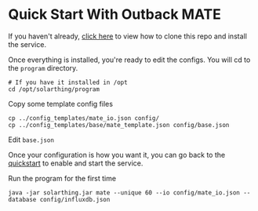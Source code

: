 # Quick Start With Outback MATE
If you haven't already, [click here](quickstart.md) to view how to clone this repo and install the service.

Once everything is installed, you're ready to edit the configs. You will cd to the `program` directory.
```
# If you have it installed in /opt
cd /opt/solarthing/program
```

Copy some template config files
```
cp ../config_templates/mate_io.json config/
cp ../config_templates/base/mate_template.json config/base.json
```
Edit `base.json`

Once your configuration is how you want it, you can go back to the [quickstart](quickstart.md) to enable and start the service.

Run the program for the first time
```
java -jar solarthing.jar mate --unique 60 --io config/mate_io.json --database config/influxdb.json
```
